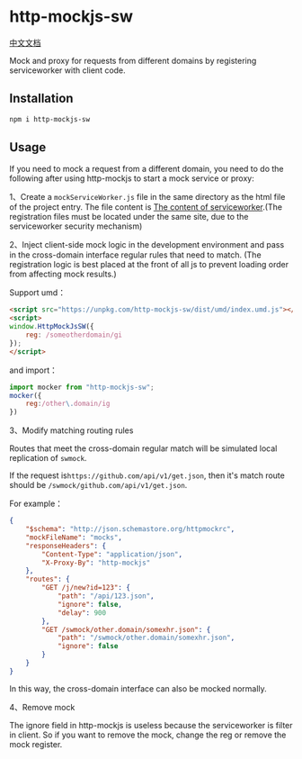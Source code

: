 # http-mockjs-sw

[中文文档](./README_ZH.md)

Mock and proxy for requests from  different domains by registering serviceworker with client code.

## Installation

``` sh
npm i http-mockjs-sw
```

## Usage


If you need to mock a request from a different domain, you need to do the following after using http-mockjs to start a mock service or proxy:

1、Create a `mockServiceWorker.js` file in the same directory as the html file of the project entry. The file content is [The content of serviceworker](https://unpkg.com/http-mockjs-sw/sw/mockServiceWorker.js).(The registration files must be located under the same site, due to the serviceworker security mechanism)

2、Inject client-side mock logic in the development environment and pass in the cross-domain interface regular rules that need to match. (The registration logic is best placed at the front of all js to prevent loading order from affecting mock results.)

Support umd：

``` html
<script src="https://unpkg.com/http-mockjs-sw/dist/umd/index.umd.js"></script>
<script>
window.HttpMockJsSW({
    reg: /someotherdomain/gi
});
</script>
```

and import：

``` js
import mocker from "http-mockjs-sw";
mocker({
    reg:/other\.domain/ig
})
```

3、Modify matching routing rules

Routes that meet the cross-domain regular match will be simulated local replication of `swmock`.

If the request is`https://github.com/api/v1/get.json`, then it's match route should be `/swmock/github.com/api/v1/get.json`.

For example：

``` json
{
    "$schema": "http://json.schemastore.org/httpmockrc",
    "mockFileName": "mocks",
    "responseHeaders": {
        "Content-Type": "application/json",
        "X-Proxy-By": "http-mockjs"
    },
    "routes": {
        "GET /j/new?id=123": {
            "path": "/api/123.json",
            "ignore": false,
            "delay": 900
        },
        "GET /swmock/other.domain/somexhr.json": {
            "path": "/swmock/other.domain/somexhr.json",
            "ignore": false
        }
    }
}

```

In this way, the cross-domain interface can also be mocked normally.

4、Remove mock

The ignore field in http-mockjs is useless because the serviceworker is filter in client. So if you want to remove the mock, change the reg or remove the mock register.